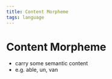 ```yaml
---
title: Content Morpheme
tags: language
---
```


# Content Morpheme
- carry some semantic content
- e.g. able, un, van



















